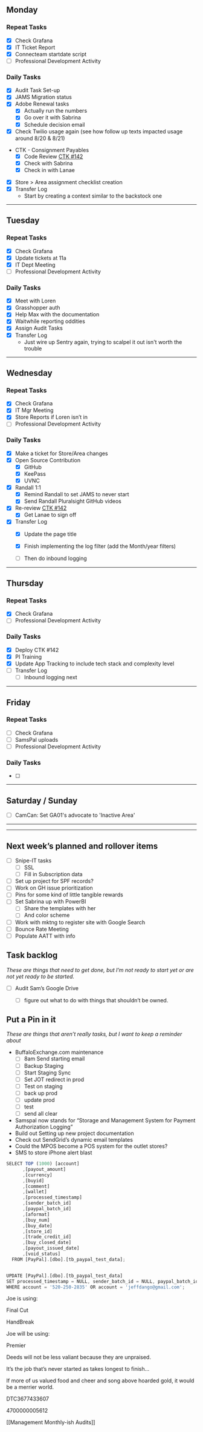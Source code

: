 
## Monday

### Repeat Tasks
- [x] Check Grafana
- [x] IT Ticket Report
- [x] Connecteam startdate script
- [ ] Professional Development Activity
### Daily Tasks
- [x] Audit Task Set-up
- [x] JAMS Migration status
- [x] Adobe Renewal tasks
	- [x] Actually run the numbers
	- [x] Go over it with Sabrina
	- [x] Schedule decision email
- [x] Check Twilio usage again (see how follow up texts impacted usage around 8/20 & 8/21)
- CTK - Consignment Payables
	- [x] Code Review [CTK #142](https://github.com/buffaloexchange/celeranttoolkit/pull/142)
	- [x] Check with Sabrina
	- [x] Check in with Lanae
- [x] Store > Area assignment checklist creation
- [x] Transfer Log
	- Start by creating a context similar to the backstock one
  
---
## Tuesday

### Repeat Tasks
- [x] Check Grafana
- [x] Update tickets at 11a
- [x] IT Dept Meeting
- [ ] Professional Development Activity
### Daily Tasks
- [x] Meet with Loren
- [x] Grasshopper auth
- [x] Help Max with the documentation
- [x] Waitwhile reporting oddities
- [x] Assign Audit Tasks
- [x] Transfer Log
	- Just wire up Sentry again, trying to scalpel it out isn't worth the trouble
---
## Wednesday

### Repeat Tasks
- [x] Check Grafana
- [x] IT Mgr Meeting
- [x] Store Reports if Loren isn’t in
- [ ] Professional Development Activity
### Daily Tasks
- [x] Make a ticket for Store/Area changes
- [x] Open Source Contribution
	- [x] GitHub
	- [x] KeePass
	- [x] UVNC
- [x] Randall 1:1
	- [x] Remind Randall to set JAMS to never start
	- [x] Send Randall Pluralsight GitHub videos
- [x] Re-review [CTK #142](https://github.com/buffaloexchange/celeranttoolkit/pull/142)
	- [x] Get Lanae to sign off
- [x] Transfer Log
	-  [x] Update the page title
	-  [x] Finish implementing the log filter (add the Month/year filters)
	-  [ ] Then do inbound logging


---
## Thursday

### Repeat Tasks
- [x] Check Grafana
- [ ] Professional Development Activity
### Daily Tasks
- [x] Deploy CTK #142
- [x] PI Training
- [x] Update App Tracking to include tech stack and complexity level
- [ ] Transfer Log
	- [ ] Inbound logging next

---
## Friday

### Repeat Tasks
- [ ] Check Grafana
- [ ] SamsPal uploads
- [ ] Professional Development Activity
### Daily Tasks
- [ ] 
  
---
## Saturday / Sunday
- [ ] CamCan: Set GA01's advocate to 'Inactive Area'
  
---
---
## Next week’s planned and rollover items

- [ ] Snipe-IT tasks
	- [ ] SSL
	- [ ] Fill in Subscription data
- [ ] Set up project for SPF records?
- [ ] Work on GH issue prioritization
- [ ] Pins for some kind of little tangible rewards
- [ ] Set Sabrina up with PowerBI
    - [ ] Share the templates with her
    - [ ] And color scheme
- [ ] Work with mktng to register site with Google Search
- [ ] Bounce Rate Meeting
- [ ] Populate AATT with info

## Task backlog

_These are things that need to get done, but I’m not ready to start yet or are not yet ready to be started._

- [ ] Audit Sam’s Google Drive
    - [ ] figure out what to do with things that shouldn’t be owned.

  

## Put a Pin in it

_These are things that aren’t really tasks, but I want to keep a reminder about_

- BuffaloExchange.com maintenance
    - [ ] 8am Send starting email
    - [ ] Backup Staging
    - [ ] Start Staging Sync
    - [ ] Set JOT redirect in prod
    - [ ] Test on staging
    - [ ] back up prod
    - [ ] update prod
    - [ ] test
    - [ ] send all clear

- Samspal now stands for “Storage and Management System for Payment Authorization Logging”
- Build out Setting up new project documentation
- Check out SendGrid’s dynamic email templates
- Could the MPOS become a POS system for the outlet stores?
- SMS to store iPhone alert blast

  

  

```JavaScript
SELECT TOP (1000) [account]
      ,[payout_amount]
      ,[currency]
      ,[buyid]
      ,[comment]
      ,[wallet]
      ,[processed_timestamp]
      ,[sender_batch_id]
      ,[paypal_batch_id]
      ,[aformat]
      ,[buy_num]
      ,[buy_date]
      ,[store_id]
      ,[trade_credit_id]
      ,[buy_closed_date]
      ,[payout_issued_date]
      ,[void_status]
  FROM [PayPal].[dbo].[tb_paypal_test_data];


UPDATE [PayPal].[dbo].[tb_paypal_test_data]
SET processed_timestamp = NULL, sender_batch_id = NULL, paypal_batch_id = NULL
WHERE account = '520-250-2835' OR account = 'jeffdango@gmail.com';
```

Joe is using:

Final Cut

HandBreak

Joe will be using:

Premier

  

  

  

  

Deeds will not be less valiant because they are unpraised.

It’s the job that’s never started as takes longest to finish…

If more of us valued food and cheer and song above hoarded gold, it would be a merrier world.

  

  

DTC3677433607

4700000005612

  

[[Management Monthly-ish Audits]]